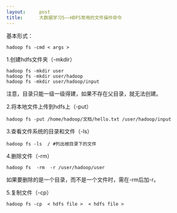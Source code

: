 ```yaml
---
layout:     post
title:      大数据学习5——HDFS常用的文件操作命令
---
```

<div id="article_content" class="article_content clearfix csdn-tracking-statistics" data-pid="blog" data-mod="popu_307" data-dsm="post">
								            <link rel="stylesheet" href="https://csdnimg.cn/release/phoenix/template/css/ck_htmledit_views-f76675cdea.css">
						<div class="htmledit_views" id="content_views">
                <p>基本形式：</p><pre><code class="language-plain">hadoop fs -cmd &lt; args &gt;</code></pre><p>1.创建hdfs文件夹（-mkdir）</p><pre><code class="language-plain">hadoop fs -mkdir user
hadoop fs -mkdir user/hadoop
hadoop fs -mkdir user/hadoop/input</code></pre>注意，目录只能一级一级得建，如果不存在父目录，就无法创建。<p></p><p>2.将本地文件上传到hdfs上（-put）</p><pre><code class="language-plain">hadoop fs -put /home/hadoop/文档/hello.txt /user/hadoop/input</code></pre><p>3.查看文件系统的目录和文件（-ls）</p><pre><code class="language-plain">hadoop fs -ls  / #列出根目录下的文件
</code></pre><p>4.删除文件（-rm）</p><pre><code class="language-plain">hadoop fs  -rm  -r /user/hadoop/user </code></pre><p>如果要删除的是一个目录，而不是一个文件时，需在-rm后加-r。</p><p>5.复制文件（-cp）</p><pre><code class="language-plain">hadoop fs -cp  &lt; hdfs file &gt;  &lt; hdfs file &gt;</code></pre><br>            </div>
                </div>